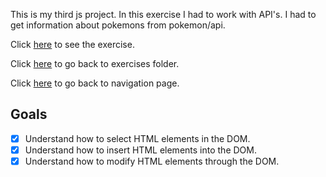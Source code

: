 This is my third js project. In this exercise I had to work with API's. I had to get information about pokemons from pokemon/api. 

Click [here]() to see the exercise. 

Click [here]() to go back to exercises folder.

Click [here]() to go back to navigation page.

## Goals

- [x] Understand how to select HTML elements in the DOM.
- [x] Understand how to insert HTML elements into the DOM.
- [x] Understand how to modify HTML elements through the DOM.
